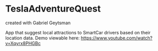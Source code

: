 # TeslaAdventureQuest
created with Gabriel Geytsman

App that suggest local attractions to SmartCar drivers based on their location data. Demo viewable here:
https://www.youtube.com/watch?v=Xqyrx8PHGBc
